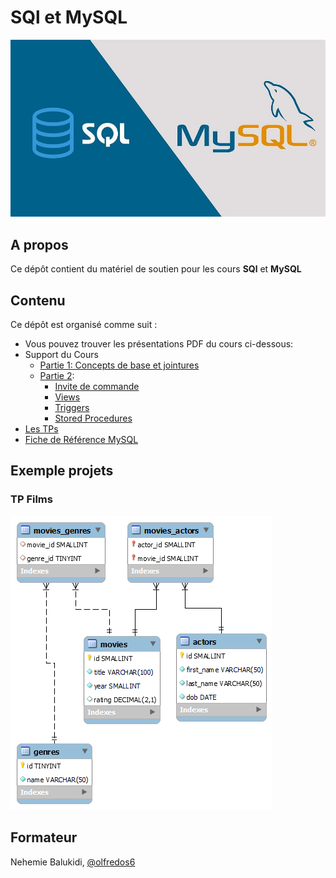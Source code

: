 # SQl et MySQL

![SQL & MySQL logos](./sql_and_mysql.jpg)

## A propos

Ce dépôt contient du matériel de soutien pour les cours **SQl** et **MySQL**

## Contenu

Ce dépôt est organisé comme suit :

- Vous pouvez trouver les présentations PDF du cours ci-dessous:
- Support du Cours
  - [Partie 1: Concepts de base et jointures](./Support%20HTML%205%20&%20CSS%203.pdf)
  - [Partie 2](./advanced/):
    - [Invite de commande](./advanced/1-invite-de-commande-sql.pdf)
    - [Views](./advanced/2-mysql-views.pdf)
    - [Triggers](./advanced/3-triggers.pdf)
    - [Stored Procedures](./advanced/4-procédures-stockées-dans-mysql.pdf)
- [Les TPs](./exerices/)
- [Fiche de Référence MySQL](./advanced/0-fiche-de-reference-mysql.pdf)

## Exemple projets

### TP Films

![Films](./tp-sample-films.png)

## Formateur

Nehemie Balukidi, [@olfredos6](https://github.com/Olfredos6)
